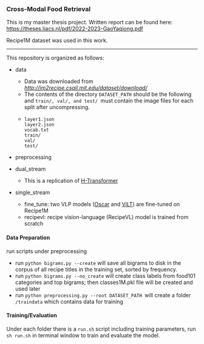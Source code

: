 ### Cross-Modal Food Retrieval

This is my master thesis project. Written report can be found here: https://theses.liacs.nl/pdf/2022-2023-GaoYaqiong.pdf 

Recipe1M dataset was used in this work.

---
This repository is organized as follows:

* data

  * Data was downloaded from *http://im2recipe.csail.mit.edu/dataset/download/*
  * The contents of the directory `DATASET_PATH` should be the following and `train/, val/, and test/ `must contain the image files for each split after uncompressing.
  * ```
    layer1.json
    layer2.json
    vocab.txt
    train/
    val/
    test/
    ```
* preprocessing
* dual_stream

  * This is a replication of [H-Transformer](https://github.com/amzn/image-to-recipe-transformers)
* single_stream

  * fine_tune: two VLP models ([Oscar](https://github.com/microsoft/Oscar) and [ViLT](https://github.com/dandelin/ViLT)) are fine-tuned on Recipe1M
  * recipevl:  recipe vision-language (RecipeVL)  model is trained from scratch

#### Data Preparation

run scripts under preprocessing

* run `python bigrams.py --create` will save all bigrams to disk in the corpus of all recipe titles in the training set, sorted by frequency.
* run `python bigrams.py --no_create` will create class labels from food101 categories and top bigrams; then classes1M.pkl file will be created and used later
* run `python preprocessing.py --root DATASET_PATH `will create a folder `/traindata` which contains data for training

#### Training/Evaluation

Under each folder there is a `run.sh` script including training parameters, run `sh run.sh` in terminal window to train and evaluate the model.
